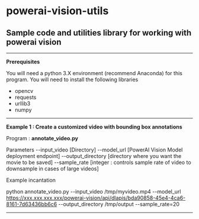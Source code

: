 # powerai-vision-utils

## Sample code and utilities library for working with powerai vision

---
**Prerequisites**

You will need a python 3.X environment (recommend Anaconda) for this program.  You will need to install the following libraries
* opencv
* requests
* urllib3
* numpy

---

**Example 1 : Create a customized video with bounding box annotations**

Program : **annotate_video.py**

Parameters 
--input_video [Directory]
--model_url [PowerAI Vision Model deployment endpoint]
--output_directory [directory where you want the movie to be saved]
--sample_rate [integer : controls sample rate of video to downsample in cases of large videos]


Example incantation

python annotate_video.py --input_video  /tmp/myvideo.mp4 --model_url https://xxx.xxx.xxx.xxx/powerai-vision/api/dlapis/bda90858-45e4-4ca6-8161-7d63436bb6c6 --output_directory /tmp/output --sample_rate=20

---
